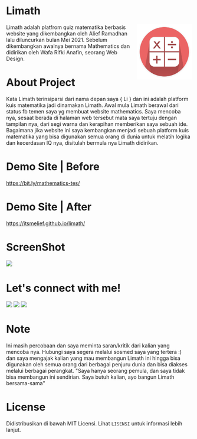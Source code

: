 # Limath

<img src="asset/image/logo.png" width=150 align=right>

Limath adalah platfrom quiz matematika berbasis website yang dikembangkan oleh Alief Ramadhan lalu diluncurkan bulan Mei 2021. Sebelum dikembangkan awalnya bernama Mathematics dan didirikan oleh Wafa Rifki Anafin, seorang Web Design.

# About Project
Kata Limath terinsiparsi dari nama depan saya { Li } dan ini adalah platform kuis matematika jadi dinamakan Limath. Awal mula Limath berawal dari status fb temen saya yg membuat website mathematics. Saya mencoba nya, sesaat berada di halaman web tersebut mata saya tertuju dengan tampilan nya, dari segi warna dan kerapihan memberikan saya sebuah ide. Bagaimana jika website ini saya kembangkan menjadi sebuah platform kuis matematika yang bisa digunakan semua orang di dunia untuk melatih logika dan kecerdasan IQ nya, disitulah bermula nya Limath didirikan.

# Demo Site | Before
<a href="https://bit.ly/mathematics-tes/">https://bit.ly/mathematics-tes/</a>

# Demo Site | After
<a href="https://itsmelief.github.io/limath/">https://itsmelief.github.io/limath/</a>

# ScreenShot
<img src="https://c.top4top.io/p_1928ytob61.png">

# Let's connect with me!
<p>
    <a href="https://itsmelief.my.id" target="_blank"><img src="https://img.shields.io/badge/Website-https://itsmelief.my.id-blue?" /></a>
    <a href="https://facebook.com/heyy.liff.56" target="_blank"><img src="https://img.shields.io/badge/Facebook-heyy.liff.56-blue" /></a>
    <a href="https://wa.me/6282113345886?text=Halo+Bang+Lief+Tampan :v" target="_blank"><img src="https://img.shields.io/badge/Whatsapp-@itsmelief-blue" /></a>
</p>

# Note 
Ini masih percobaan dan saya meminta saran/kritik dari kalian yang mencoba nya. Hubungi saya segera melalui sosmed saya yang tertera :) dan saya mengajak kalian yang mau membangun Limath ini hingga bisa digunakan oleh semua orang dari berbagai penjuru dunia dan bisa diakses melalui berbagai perangkat. 
"Saya hanya seorang pemula, dan saya tidak bisa membangun ini sendirian. Saya butuh kalian, ayo bangun Limath bersama-sama" 

# License
Didistribusikan di bawah MIT Licensi. Lihat `LISENSI` untuk informasi lebih lanjut.